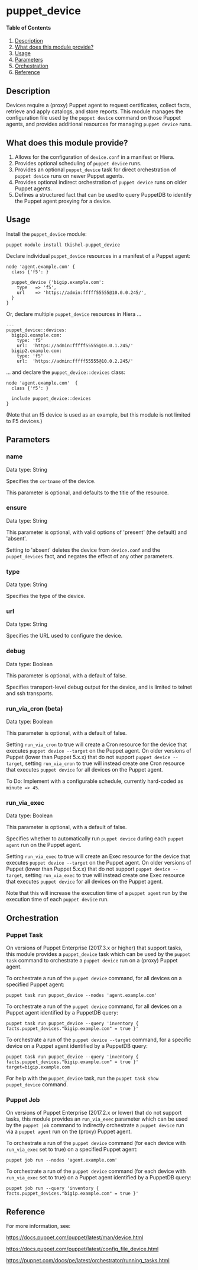 # puppet_device

#### Table of Contents

1. [Description](#description)
1. [What does this module provide?](#what-does-this-module-provide)
1. [Usage](#usage)
1. [Parameters](#parameters)
1. [Orchestration](#orchestration)
1. [Reference](#reference)

## Description

Devices require a (proxy) Puppet agent to request certificates, collect facts, retrieve and apply catalogs, and store reports. 
This module manages the configuration file used by the `puppet device` command on those Puppet agents, and provides additional resources for managing `puppet device` runs.

## What does this module provide?

1. Allows for the configuration of `device.conf` in a manifest or Hiera.
1. Provides optional scheduling of `puppet device` runs.
1. Provides an optional `puppet_device` task for direct orchestration of `puppet device` runs on newer Puppet agents.
1. Provides optional indirect orchestration of `puppet device` runs on older Puppet agents.
1. Defines a structured fact that can be used to query PuppetDB to identify the Puppet agent proxying for a device.

## Usage

Install the `puppet_device` module:

~~~
puppet module install tkishel-puppet_device
~~~

Declare individual `puppet_device` resources in a manifest of a Puppet agent:

~~~
node 'agent.example.com' {
  class {'f5': }

  puppet_device {'bigip.example.com':
    type   => 'f5',
    url    => 'https://admin:fffff55555@10.0.0.245/',
  }
}
~~~

Or, declare multiple `puppet_device` resources in Hiera ...

~~~
---
puppet_device::devices:
  bigip1.example.com:
    type: 'f5'
    url:  'https://admin:fffff55555@10.0.1.245/'
  bigip2.example.com:
    type: 'f5'
    url:  'https://admin:fffff55555@10.0.2.245/'
~~~

... and declare the `puppet_device::devices` class:

~~~
node 'agent.example.com'  {
  class {'f5': }

  include puppet_device::devices
}
~~~

(Note that an f5 device is used as an example, but this module is not limited to F5 devices.)

## Parameters

### name

Data type: String

Specifies the `certname` of the device.

This parameter is optional, and defaults to the title of the resource.

### ensure

Data type: String

This parameter is optional, with valid options of 'present' (the default) and 'absent'.

Setting to 'absent' deletes the device from `device.conf` and the `puppet_devices` fact, and negates the effect of any other parameters.

### type

Data type: String

Specifies the type of the device.

### url

Data type: String

Specifies the URL used to configure the device.

### debug

Data type: Boolean

This parameter is optional, with a default of false.

Specifies transport-level debug output for the device, and is limited to telnet and ssh transports.

### run_via_cron (beta)

Data type: Boolean

This parameter is optional, with a default of false.

Setting `run_via_cron` to true will create a Cron resource for the device that executes `puppet device --target` on the Puppet agent. 
On older versions of Puppet (lower than Puppet 5.x.x) that do not support `puppet device --target`, 
setting `run_via_cron` to true will instead create one Cron resource that executes `puppet device` for all devices on the Puppet agent. 

To Do: Implement with a configurable schedule, currently hard-coded as `minute => 45`.

### run_via_exec

Data type: Boolean

This parameter is optional, with a default of false.

Specifies whether to automatically run `puppet device` during each `puppet agent` run on the Puppet agent.

Setting `run_via_exec` to true will create an Exec resource for the device that executes `puppet device --target` on the Puppet agent. 
On older versions of Puppet (lower than Puppet 5.x.x) that do not support `puppet device --target`, 
setting `run_via_exec` to true will instead create one Exec resource that executes `puppet device` for all devices on the Puppet agent. 

Note that this will increase the execution time of a `puppet agent` run by the execution time of each `puppet device` run.

## Orchestration

### Puppet Task

On versions of Puppet Enterprise (2017.3.x or higher) that support tasks, 
this module provides a `puppet_device` task which can be used by the `puppet task` command 
to orchestrate a `puppet device` run on a (proxy) Puppet agent.

To orchestrate a run of the `puppet device` command, for all devices on a specified Puppet agent:

~~~
puppet task run puppet_device --nodes 'agent.example.com'
~~~

To orchestrate a run of the `puppet device` command, for all devices on a Puppet agent identified by a PuppetDB query:

~~~
puppet task run puppet_device --query 'inventory { facts.puppet_devices."bigip.example.com" = true }'
~~~

To orchestrate a run of the `puppet device --target` command, for a specific device on a Puppet agent identified by a PuppetDB query:

~~~
puppet task run puppet_device --query 'inventory { facts.puppet_devices."bigip.example.com" = true }' target=bigip.example.com
~~~

[comment]: # (Alternate tag-query: --query 'resources[certname] { tag = "device_bigip.example.com"}')

For help with the `puppet_device` task, run the `puppet task show puppet_device` command.

### Puppet Job

On versions of Puppet Enterprise (2017.2.x or lower) that do not support tasks, 
this module provides an `run_via_exec` parameter which can be used by the `puppet job` command 
to indirectly orchestrate a `puppet device` run via a `puppet agent` run on the (proxy) Puppet agent.

To orchestrate a run of the `puppet device` command (for each device with `run_via_exec` set to true) on a specified Puppet agent:

~~~
puppet job run --nodes 'agent.example.com'
~~~

To orchestrate a run of the `puppet device` command (for each device with `run_via_exec` set to true) on a Puppet agent identified by a PuppetDB query:

~~~
puppet job run --query 'inventory { facts.puppet_devices."bigip.example.com" = true }'
~~~

[comment]: # (Alternate tag-query: --query 'resources[certname] { tag = "run_puppet_device_bigip.example.com"}')

## Reference

For more information, see:

https://docs.puppet.com/puppet/latest/man/device.html

https://docs.puppet.com/puppet/latest/config_file_device.html

https://puppet.com/docs/pe/latest/orchestrator/running_tasks.html
